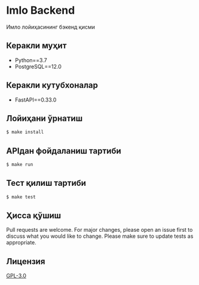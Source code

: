 # Imlo Backend

Имло лойиҳасининг бэкенд қисми

## Керакли муҳит

  * Python==3.7
  * PostgreSQL==12.0


## Керакли кутубхоналар

  * FastAPI==0.33.0


## Лойиҳани ўрнатиш

```bash
$ make install
```


## APIдан фойдаланиш тартиби

```bash
$ make run
```


## Тест қилиш тартиби

```bash
$ make test
```


## Ҳисса қўшиш

Pull requests are welcome. For major changes, please open an issue first to discuss what you would like to change.
Please make sure to update tests as appropriate.

## Лицензия
[GPL-3.0](https://choosealicense.com/licenses/gpl-3.0/)
